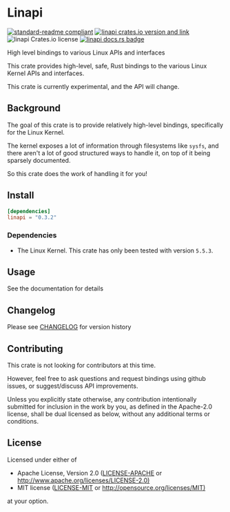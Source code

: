 # Linapi

[![standard-readme compliant](https://img.shields.io/badge/readme%20style-standard-brightgreen.svg?style=flat)](https://github.com/RichardLitt/standard-readme)
[![linapi crates.io version and link](https://img.shields.io/crates/v/linapi.svg)](https://crates.io/crates/linapi)
![linapi Crates.io license](https://img.shields.io/crates/l/linapi)
[![linapi docs.rs badge](https://docs.rs/linapi/badge.svg)](https://docs.rs/linapi)

High level bindings to various Linux APIs and interfaces

This crate provides high-level, safe, Rust bindings to
the various Linux Kernel APIs and interfaces.

This crate is currently experimental, and the API will change.

## Background

The goal of this crate is to provide relatively high-level bindings,
specifically for the Linux Kernel.

The kernel exposes a lot of information through filesystems like `sysfs`,
and there aren't a lot of good structured ways to handle it, on top of it being sparsely documented.

So this crate does the work of handling it for you!

## Install

```toml
[dependencies]
linapi = "0.3.2"
```

### Dependencies

- The Linux Kernel. This crate has only been tested with version `5.5.3`.

## Usage

See the documentation for details

## Changelog

Please see [CHANGELOG](CHANGELOG.md) for version history

## Contributing

This crate is not looking for contributors at this time.

However, feel free to ask questions and request bindings using github issues,
or suggest/discuss API improvements.

Unless you explicitly state otherwise, any contribution intentionally submitted
for inclusion in the work by you, as defined in the Apache-2.0 license, shall be
dual licensed as below, without any additional terms or conditions.

## License

Licensed under either of

- Apache License, Version 2.0
   ([LICENSE-APACHE](LICENSE-APACHE) or <http://www.apache.org/licenses/LICENSE-2.0)>
- MIT license
   ([LICENSE-MIT](LICENSE-MIT) or <http://opensource.org/licenses/MIT)>

at your option.
